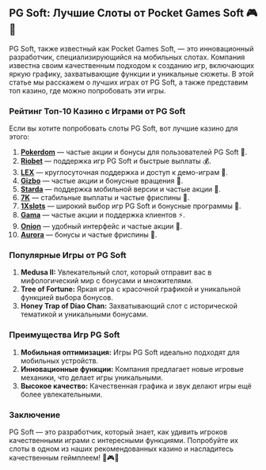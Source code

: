 ## PG Soft: Лучшие Слоты от Pocket Games Soft 🎮💎

PG Soft, также известный как Pocket Games Soft, — это инновационный разработчик, специализирующийся на мобильных слотах. Компания известна своим качественным подходом к созданию игр, включающих яркую графику, захватывающие функции и уникальные сюжеты. В этой статье мы расскажем о лучших играх от PG Soft, а также представим топ казино, где можно попробовать эти игры.

### Рейтинг Топ-10 Казино с Играми от PG Soft

Если вы хотите попробовать слоты PG Soft, вот лучшие казино для этого:

1. **[Pokerdom](https://brandplay.link/4k77v2yx)** — частые акции и бонусы для пользователей PG Soft 🎲.
2. **[Riobet](https://brandplay.link/7xBLTPyj)** — поддержка игр PG Soft и быстрые выплаты 💰.
3. **[LEX](https://brandplay.link/zW4hdDFV)** — круглосуточная поддержка и доступ к демо-играм 🎉.
4. **[Gizbo](https://brandplay.link/bprXw4YV)** — частые акции и бонусные вращения 🎁.
5. **[Starda](https://brandplay.link/fB7xwRFL)** — поддержка мобильной версии и частые акции 🎈.
6. **[7K](https://brandplay.link/BvQyFShp)** — стабильные выплаты и частые фриспины 🎯.
7. **[1Xslots](https://brandplay.link/hSB1khtr)** — широкий выбор игр PG Soft и бонусные программы 🌟.
8. **[Gama](https://brandplay.link/j6NMKsDz)** — частые акции и поддержка клиентов ⚡.
9. **[Onion](https://brandplay.link/zBGRVpQ9)** — удобный интерфейс и частые акции 🎰.
10. **[Aurora](https://10trafic-stat2.com/click/668546556bcc6313411604bd/6766/13032/subaccount)** — бонусы и частые фриспины 💎.

### Популярные Игры от PG Soft

1. **Medusa II:** Увлекательный слот, который отправит вас в мифологический мир с бонусами и множителями.
2. **Tree of Fortune:** Яркая игра с красочной графикой и уникальной функцией выбора бонусов.
3. **Honey Trap of Diao Chan:** Захватывающий слот с исторической тематикой и уникальными бонусами.

### Преимущества Игр PG Soft

1. **Мобильная оптимизация:** Игры PG Soft идеально подходят для мобильных устройств.
2. **Инновационные функции:** Компания предлагает новые игровые механики, что делает игры уникальными.
3. **Высокое качество:** Качественная графика и звук делают игры ещё более увлекательными.

### Заключение

PG Soft — это разработчик, который знает, как удивить игроков качественными играми с интересными функциями. Попробуйте их слоты в одном из наших рекомендованных казино и насладитесь качественным геймплеем! 🎉🎮💸
